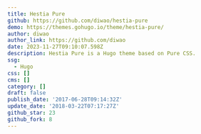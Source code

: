 ```yaml
---
title: Hestia Pure
github: https://github.com/diwao/hestia-pure
demo: https://themes.gohugo.io/theme/hestia-pure/
author: diwao
author_link: https://github.com/diwao
date: 2023-11-27T09:10:07.598Z
description: Hestia Pure is a Hugo theme based on Pure CSS.
ssg:
  - Hugo
css: []
cms: []
category: []
draft: false
publish_date: '2017-06-28T09:14:32Z'
update_date: '2018-03-22T07:17:27Z'
github_star: 23
github_fork: 8
---
```

